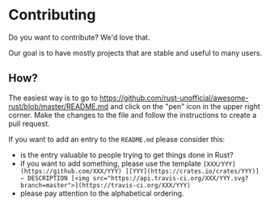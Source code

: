 # Contributing

Do you want to contribute? We'd love that.

Our goal is to have mostly projects that are stable and useful to many users.

## How?

The easiest way is to go to https://github.com/rust-unofficial/awesome-rust/blob/master/README.md and click on the "pen" icon in the upper right corner. Make the changes to the file and follow the instructions to create a pull request.

If you want to add an entry to the `README.md` please consider this:

- is the entry valuable to people trying to get things done in Rust?
- if you want to add something, please use the template `[XXX/YYY](https://github.com/XXX/YYY) [[YYY](https://crates.io/crates/YYY)] — DESCRIPTION [<img src="https://api.travis-ci.org/XXX/YYY.svg?branch=master">](https://travis-ci.org/XXX/YYY)`
- please pay attention to the alphabetical ordering.
